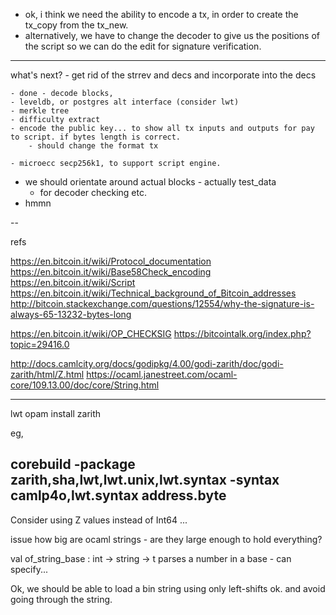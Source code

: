 
- ok, i think we need the ability to encode a tx, in order to create the tx_copy from the tx_new. 
- alternatively, we have to change the decoder to give us the positions of the script so we can do the 
	edit for signature verification. 


---
what's next?
	- get rid of the strrev and decs  and incorporate into the decs

	- done - decode blocks, 
	- leveldb, or postgres alt interface (consider lwt)
	- merkle tree
	- difficulty extract
	- encode the public key... to show all tx inputs and outputs for pay to script. if bytes length is correct.
		- should change the format tx 

	- microecc secp256k1, to support script engine.

  - we should orientate around actual blocks -  actually test_data
    - for decoder checking etc.
  - hmmn

--

refs

https://en.bitcoin.it/wiki/Protocol_documentation
https://en.bitcoin.it/wiki/Base58Check_encoding
https://en.bitcoin.it/wiki/Script
https://en.bitcoin.it/wiki/Technical_background_of_Bitcoin_addresses
http://bitcoin.stackexchange.com/questions/12554/why-the-signature-is-always-65-13232-bytes-long

https://en.bitcoin.it/wiki/OP_CHECKSIG
https://bitcointalk.org/index.php?topic=29416.0

http://docs.camlcity.org/docs/godipkg/4.00/godi-zarith/doc/godi-zarith/html/Z.html
https://ocaml.janestreet.com/ocaml-core/109.13.00/doc/core/String.html

---
lwt
opam install zarith

eg,

corebuild  -package zarith,sha,lwt,lwt.unix,lwt.syntax -syntax camlp4o,lwt.syntax address.byte 
---

Consider using Z values instead of Int64 ...

issue how big are ocaml strings - are they large enough to hold everything?

val of_string_base : int -> string -> t
	parses a number in a base - can specify...

Ok, we should be able to load a bin string using only left-shifts ok.
and avoid going through the string.
